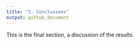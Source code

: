 ```yaml
---
title: "3. Conclusions"
output: github_document
---
```


This is the final section, a discussion of the results.